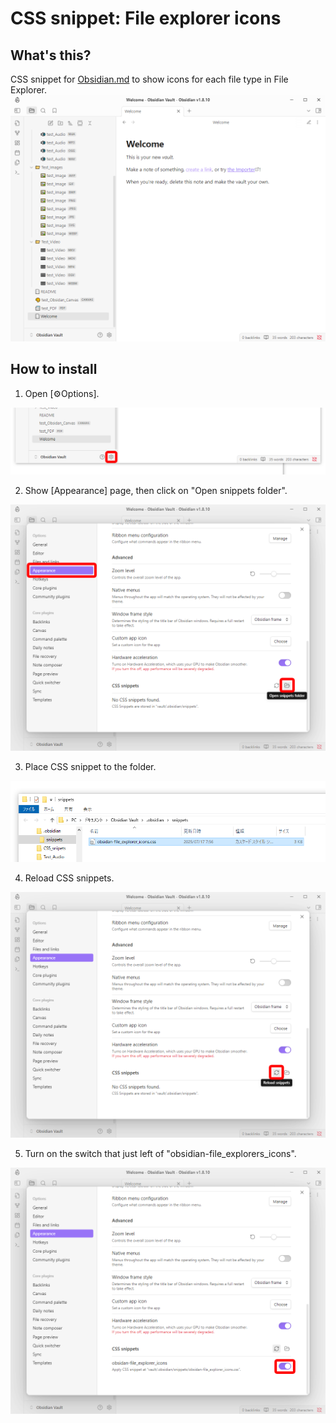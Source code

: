 # CSS snippet: File explorer icons
## What's this?
CSS snippet for [Obsidian.md](https://obsidian.md/) to show  icons for each file type in File Explorer.
![](/image/01preview.png)

## How to install

1. Open \[⚙Options\].

![](/image/02Option.png)

2. Show [Appearance] page, then click on "Open snippets folder".

![](/image/03Open_Snippets_Folder.png)

3. Place CSS snippet to the folder.

![](/image/04place_css_snippet.png)

4. Reload CSS snippets.

![](/image/05Reload_snippets.png)

5. Turn on the switch that just left of "obsidian-file_explorers_icons".

![](/image/06enable_snippet.png)
